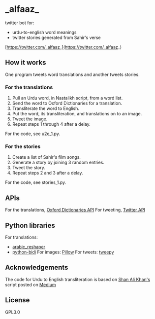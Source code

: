 # \_alfaaz\_

twitter bot for:
- urdu-to-english word meanings
- twitter stories generated from Sahir's verse

[https://twitter.com/_alfaaz_](https://twitter.com/_alfaaz_)

## How it works

One program tweets word translations and another tweets stories.

### For the translations
1. Pull an Urdu word, in Nastalikh script, from a word list.
2. Send the word to Oxford Dictionaries for a translation.
3. Transliterate the word to English.
3. Put the word, its transliteration, and translations on to an image.
4. Tweet the image.
5. Repeat steps 1 through 4 after a delay.

For the code, see u2e_1.py.

### For the stories
1. Create a list of Sahir's film songs.
2. Generate a story by joining 3 random entries.
3. Tweet the story.
4. Repeat steps 2 and 3 after a delay.

For the code, see stories_1.py.

## APIs
For the translations, [Oxford Dictionaries API](https://developer.oxforddictionaries.com/documentation)
For tweeting, [Twitter API](https://dev.twitter.com/rest/public)

## Python libraries
For translations:
- [arabic_reshaper](http://mpcabd.xyz/python-arabic-text-reshaper/)
- [python-bidi](https://pypi.python.org/pypi/python-bidi)
For images: [Pillow](https://pypi.python.org/pypi/Pillow/)
For tweets: [tweepy](http://docs.tweepy.org/en/v3.5.0/index.html)

## Acknowledgements
The code for Urdu to English transliteration is based on [Shan Ali Khan's](https://twitter.com/itsShanKhan) script posted on [Medium](https://medium.com/@itsShanKhan/transliterate-urdu-to-roman-urdu-in-python-614953b1a4d5)

## License
GPL3.0
